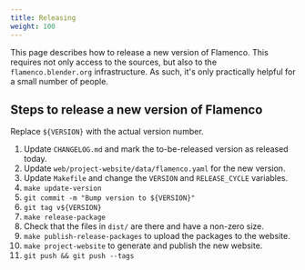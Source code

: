 ```yaml
---
title: Releasing
weight: 100
---
```


This page describes how to release a new version of Flamenco. This requires not
only access to the sources, but also to the `flamenco.blender.org`
infrastructure. As such, it's only practically helpful for a small number of
people.

## Steps to release a new version of Flamenco

Replace `${VERSION}` with the actual version number.

1. Update `CHANGELOG.md` and mark the to-be-released version as released today.
2. Update `web/project-website/data/flamenco.yaml` for the new version.
3. Update `Makefile` and change the `VERSION` and `RELEASE_CYCLE` variables.
4. `make update-version`
5. `git commit -m "Bump version to ${VERSION}"`
6. `git tag v${VERSION}`
7. `make release-package`
8. Check that the files in `dist/` are there and have a non-zero size.
9. `make publish-release-packages` to upload the packages to the website.
10. `make project-website` to generate and publish the new website.
11. `git push && git push --tags`
